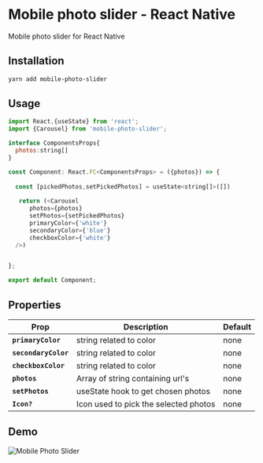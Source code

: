 # Mobile photo slider - React Native
Mobile photo slider for React Native

## Installation

```bash
yarn add mobile-photo-slider
```

## Usage

```js
import React,{useState} from 'react';
import {Carousel} from 'mobile-photo-slider';

interface ComponentsProps{
  photos:string[]
}

const Component: React.FC<ComponentsProps> = ({photos}) => {
   
  const [pickedPhotos,setPickedPhotos] = useState<string[]>([])
  
   return (<Carousel
      photos={photos}
      setPhotos={setPickedPhotos}
      primaryColor={'white'}
      secondaryColor={'blue'}
      checkboxColor={'white'}
  />)


};

export default Component;
```

## Properties

| Prop                      | Description                                                                                                                                                                                                                                                                                                             | Default        |
| ------------------------- | ----------------------------------------------------------------------------------------------------------------------------------------------------------------------------------------------------------------------------------------------------------------------------------------------------------------------- | -------------- |
| **`primaryColor`**               | string related to color | none   
| **`secondaryColor`**               | string related to color | none
| **`checkboxColor`**               | string related to color | none   
| **`photos`**               | Array of string containing url's | none
| **`setPhotos`**               | useState hook to get chosen photos  | none
| **`Icon?`**               | Icon used to pick the selected photos  | none



## Demo

![Mobile Photo Slider](demo/git.gif)
